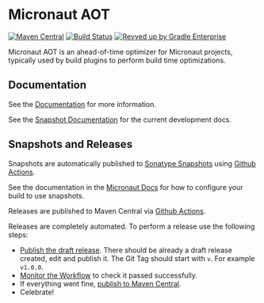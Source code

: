# Micronaut AOT

[![Maven Central](https://img.shields.io/maven-central/v/io.micronaut.aot/micronaut-aot-core.svg?label=Maven%20Central)](https://search.maven.org/search?q=g:%22io.micronaut.aot%22%20AND%20a:%22micronaut-aot-core%22)
[![Build Status](https://github.com/micronaut-projects/micronaut-aot/workflows/Java%20CI/badge.svg)](https://github.com/micronaut-projects/micronaut-aot/actions)
[![Revved up by Gradle Enterprise](https://img.shields.io/badge/Revved%20up%20by-Gradle%20Enterprise-06A0CE?logo=Gradle&labelColor=02303A)](https://ge.micronaut.io/scans)

Micronaut AOT is an ahead-of-time optimizer for Micronaut projects, typically used by build plugins to perform build time optimizations.

## Documentation

See the [Documentation](https://micronaut-projects.github.io/micronaut-aot/latest/guide/) for more information. 

See the [Snapshot Documentation](https://micronaut-projects.github.io/micronaut-aot/snapshot/guide/) for the current development docs.

## Snapshots and Releases

Snapshots are automatically published to [Sonatype Snapshots](https://s01.oss.sonatype.org/content/repositories/snapshots/io/micronaut/) using [Github Actions](https://github.com/micronaut-projects/micronaut-aot/actions).

See the documentation in the [Micronaut Docs](https://docs.micronaut.io/latest/guide/index.html#usingsnapshots) for how to configure your build to use snapshots.

Releases are published to Maven Central via [Github Actions](https://github.com/micronaut-projects/micronaut-aot/actions).

Releases are completely automated. To perform a release use the following steps:

* [Publish the draft release](https://github.com/micronaut-projects/micronaut-aot/releases). There should be already a draft release created, edit and publish it. The Git Tag should start with `v`. For example `v1.0.0`.
* [Monitor the Workflow](https://github.com/micronaut-projects/micronaut-aot/actions?query=workflow%3ARelease) to check it passed successfully.
* If everything went fine, [publish to Maven Central](https://github.com/micronaut-projects/micronaut-aot/actions?query=workflow%3A"Maven+Central+Sync").
* Celebrate!

